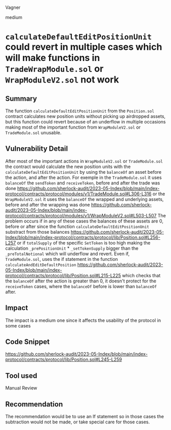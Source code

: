 Vagner

medium

# `calculateDefaultEditPositionUnit` could revert in multiple cases which will make functions in `TradeWrapModule.sol` or `WrapModuleV2.sol` not work

## Summary
The function `calculateDefaultEditPositionUnit` from the `Position.sol` contract calculates new position units without picking up airdropped assets, but this function could revert because of an underflow in multiple occasions making most of the important function from `WrapModuleV2.sol` or `TradeModule.sol` unusable.
## Vulnerability Detail
After most of the important actions in `WrapModuleV2.sol` or `TradeModule.sol` the contract would calculate the new position units with the `calculateDefaultEditPositionUnit` by using the `balanceOf` an asset before the action, and after the action. For exemple in the `TradeModule.sol` it uses `balanceOf` the `sendToken` and `receiveToken`, before and after the trade was done https://github.com/sherlock-audit/2023-05-Index/blob/main/index-protocol/contracts/protocol/modules/v1/TradeModule.sol#L306-L316 or the `WrapModuleV2.sol` it uses the `balanceOf` the wrapped and underlying assets, before and after the wrapping was done https://github.com/sherlock-audit/2023-05-Index/blob/main/index-protocol/contracts/protocol/modules/v1/WrapModuleV2.sol#L503-L507
The problem occurs if in any of these cases the balances of these assets are 0, before or after since the function `calculateDefaultEditPositionUnit` substract from those balances https://github.com/sherlock-audit/2023-05-Index/blob/main/index-protocol/contracts/protocol/lib/Position.sol#L256-L257
or if `totalSupply` of the specific `SetToken` is too high making the calculation `_prePositionUnit` * `_setTokenSupply` bigger than the `_preTotalNotional` which will underflow and revert. Even if, `TradeModule.sol`, uses the if statement in the function `calculateAndEditDefaultPosition` https://github.com/sherlock-audit/2023-05-Index/blob/main/index-protocol/contracts/protocol/lib/Position.sol#L215-L225 which checks that the `balanceOf` after the action is greater than 0, it doesn't protect for the `receiveToken` cases, where the `balanceOf` before is lower than `balanceOf` after.
## Impact
The impact is a medium one since it affects the usability of the protocol in some cases
## Code Snippet
https://github.com/sherlock-audit/2023-05-Index/blob/main/index-protocol/contracts/protocol/lib/Position.sol#L245-L259
## Tool used

Manual Review

## Recommendation
The recommendation would be to use an If statement so in those cases the subtraction would not be made, or take special care for those cases.
